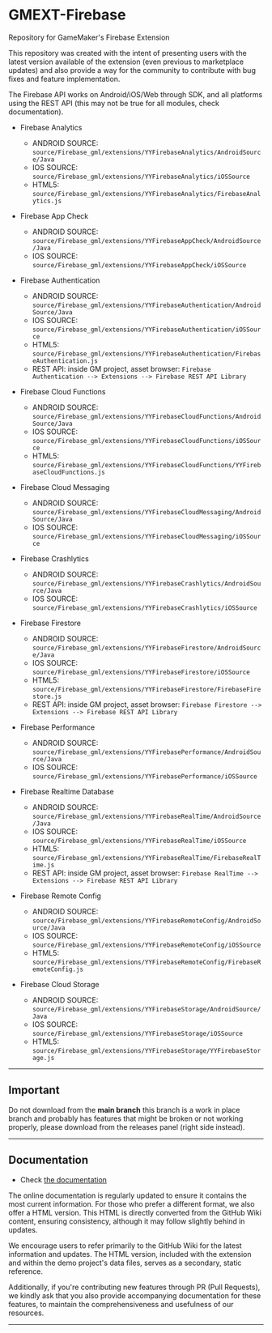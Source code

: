 # GMEXT-Firebase
Repository for GameMaker's Firebase Extension

This repository was created with the intent of presenting users with the latest version available of the extension (even previous to marketplace updates) and also provide a way for the community to contribute with bug fixes and feature implementation.

The Firebase API works on Android/iOS/Web through SDK, and all platforms using the REST API (this may not be true for all modules, check documentation).

* Firebase Analytics
  * ANDROID SOURCE: `source/Firebase_gml/extensions/YYFirebaseAnalytics/AndroidSource/Java`
  * IOS SOURCE: `source/Firebase_gml/extensions/YYFirebaseAnalytics/iOSSource`
  * HTML5: `source/Firebase_gml/extensions/YYFirebaseAnalytics/FirebaseAnalytics.js`

* Firebase App Check
  * ANDROID SOURCE: `source/Firebase_gml/extensions/YYFirebaseAppCheck/AndroidSource/Java`
  * IOS SOURCE: `source/Firebase_gml/extensions/YYFirebaseAppCheck/iOSSource`

* Firebase Authentication
  * ANDROID SOURCE: `source/Firebase_gml/extensions/YYFirebaseAuthentication/AndroidSource/Java`
  * IOS SOURCE: `source/Firebase_gml/extensions/YYFirebaseAuthentication/iOSSource`
  * HTML5: `source/Firebase_gml/extensions/YYFirebaseAuthentication/FirebaseAuthentication.js`
  * REST API: inside GM project, asset browser: `Firebase Authentication --> Extensions --> Firebase REST API Library`

* Firebase Cloud Functions
  * ANDROID SOURCE: `source/Firebase_gml/extensions/YYFirebaseCloudFunctions/AndroidSource/Java`
  * IOS SOURCE: `source/Firebase_gml/extensions/YYFirebaseCloudFunctions/iOSSource`
  * HTML5: `source/Firebase_gml/extensions/YYFirebaseCloudFunctions/YYFirebaseCloudFunctions.js`

* Firebase Cloud Messaging
  * ANDROID SOURCE: `source/Firebase_gml/extensions/YYFirebaseCloudMessaging/AndroidSource/Java`
  * IOS SOURCE: `source/Firebase_gml/extensions/YYFirebaseCloudMessaging/iOSSource`

* Firebase Crashlytics
  * ANDROID SOURCE: `source/Firebase_gml/extensions/YYFirebaseCrashlytics/AndroidSource/Java`
  * IOS SOURCE: `source/Firebase_gml/extensions/YYFirebaseCrashlytics/iOSSource`
  
* Firebase Firestore
  * ANDROID SOURCE: `source/Firebase_gml/extensions/YYFirebaseFirestore/AndroidSource/Java`
  * IOS SOURCE: `source/Firebase_gml/extensions/YYFirebaseFirestore/iOSSource`
  * HTML5: `source/Firebase_gml/extensions/YYFirebaseFirestore/FirebaseFirestore.js`
  * REST API: inside GM project, asset browser: `Firebase Firestore --> Extensions --> Firebase REST API Library`

* Firebase Performance
  * ANDROID SOURCE: `source/Firebase_gml/extensions/YYFirebasePerformance/AndroidSource/Java`
  * IOS SOURCE: `source/Firebase_gml/extensions/YYFirebasePerformance/iOSSource`
  
* Firebase Realtime Database
  * ANDROID SOURCE: `source/Firebase_gml/extensions/YYFirebaseRealTime/AndroidSource/Java`
  * IOS SOURCE: `source/Firebase_gml/extensions/YYFirebaseRealTime/iOSSource`
  * HTML5: `source/Firebase_gml/extensions/YYFirebaseRealTime/FirebaseRealTime.js`
  * REST API: inside GM project, asset browser: `Firebase RealTime --> Extensions --> Firebase REST API Library`
  
* Firebase Remote Config
  * ANDROID SOURCE: `source/Firebase_gml/extensions/YYFirebaseRemoteConfig/AndroidSource/Java`
  * IOS SOURCE: `source/Firebase_gml/extensions/YYFirebaseRemoteConfig/iOSSource`
  * HTML5: `source/Firebase_gml/extensions/YYFirebaseRemoteConfig/FirebaseRemoteConfig.js`

* Firebase Cloud Storage
  * ANDROID SOURCE: `source/Firebase_gml/extensions/YYFirebaseStorage/AndroidSource/Java`
  * IOS SOURCE: `source/Firebase_gml/extensions/YYFirebaseStorage/iOSSource`
  * HTML5: `source/Firebase_gml/extensions/YYFirebaseStorage/YYFirebaseStorage.js`


---

## Important

Do not download from the **main branch** this branch is a work in place branch and probably has features that might be broken or not working properly, please download from the releases panel (right side instead).


---

## Documentation

* Check [the documentation](../../wiki)

The online documentation is regularly updated to ensure it contains the most current information. For those who prefer a different format, we also offer a HTML version. This HTML is directly converted from the GitHub Wiki content, ensuring consistency, although it may follow slightly behind in updates.

We encourage users to refer primarily to the GitHub Wiki for the latest information and updates. The HTML version, included with the extension and within the demo project's data files, serves as a secondary, static reference.

Additionally, if you're contributing new features through PR (Pull Requests), we kindly ask that you also provide accompanying documentation for these features, to maintain the comprehensiveness and usefulness of our resources.


---
